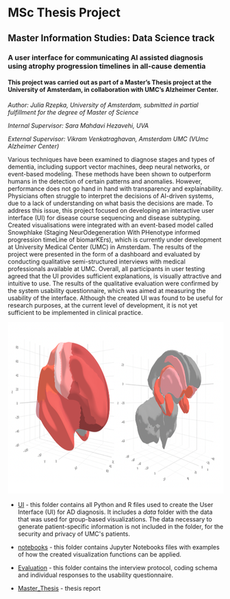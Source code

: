 # MSc Thesis Project

## Master Information Studies: Data Science track

### A user interface for communicating AI assisted diagnosis using atrophy progression timelines in all-cause dementia

#### This project was carried out as part of a Master’s Thesis project at the University of Amsterdam, in collaboration with UMC’s Alzheimer Center.

*Author: Julia Rzepka, University of Amsterdam, submitted in partial fulfillment for the degree of Master of Science*

*Internal Supervisor: Sara Mahdavi Hezavehi, UVA*

*External Supervisor: Vikram Venkatraghavan, Amsterdam UMC (VUmc Alzheimer Center)*

Various techniques have been examined to diagnose stages and types of dementia, including support vector machines, deep neural networks, or event-based modeling. These methods have been shown to outperform humans in the detection of certain patterns and anomalies. However, performance does not go hand in hand with transparency and explainability. Physicians often struggle to interpret the decisions of AI-driven systems, due to a lack of understanding on what basis the decisions are made. To address this issue, this project focused on developing an interactive user interface (UI) for disease course sequencing and disease subtyping. Created visualisations were integrated with an event-based model called Snowphlake (Staging NeurOdegeneration With PHenotype informed progression timeLine of biomarKErs), which is currently under development at University Medical Center (UMC) in Amsterdam. The results of the project were presented in the form of a dashboard and evaluated by conducting qualitative semi-structured interviews with medical professionals available at UMC. Overall, all participants in user testing agreed that the UI provides sufficient explanations, is visually attractive and intuitive to use. The results of the qualitative evaluation were confirmed by the system usability questionnaire, which was aimed at measuring the usability of the interface. Although the created UI was found to be useful for research purposes, at the current level of development, it is not yet sufficient to be implemented in clinical practice. 

<p align="center">
<img src="https://github.com/rzepkka/Master-Thesis-Project/blob/main/title_page.png" width="900" height="400">

- [UI](https://github.com/rzepkka/Master-Thesis-Project/tree/main/UI) - this folder contains all Python and R files used to create the User Interface (UI) for AD diagnosis. It  includes a *data* folder with the data that was used for group-based visualizations. The data necessary to generate patient-specific information is not included in the folder, for the security and privacy of UMC's patients.

- [notebooks](https://github.com/rzepkka/Master-Thesis-Project/tree/main/notebooks) - this folder contains Jupyter Notebooks files with examples of how the created visualization functions can be applied. 
  
- [Evaluation](https://github.com/rzepkka/Master-Thesis-Project/tree/main/Evaluation) - this folder contains the interview protocol, coding schema and individual responses to the usability questionnaire.

- [Master_Thesis]([https://github.com/rzepkka/Master-Thesis-Project/Master_Thesis.pdf](https://github.com/rzepkka/Master-Thesis-Project/blob/main/Master_Thesis.pdf)) - thesis report



